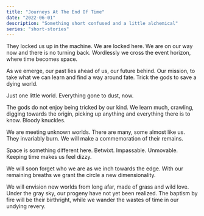 ```yaml
---
title: "Journeys At The End Of Time"
date: "2022-06-01"
description: "Something short confused and a little alchemical"
series: "short-stories"
---
```


They locked us up in the machine. We are locked here. We are on our way now and there is no turning back. Wordlessly we cross the event horizon, where time becomes space.

As we emerge, our past lies ahead of us, our future behind. Our mission, to take what we can learn and find a way around fate. Trick the gods to save a dying world.

Just one little world. Everything gone to dust, now.

The gods do not enjoy being tricked by our kind. We learn much, crawling, digging towards the origin, picking up anything and everything there is to know. Bloody knuckles.

We are meeting unknown worlds. There are many, some almost like us. They invariably burn. We will make a commemoration of their remains.

Space is something different here. Betwixt. Impassable. Unmovable. Keeping time makes us feel dizzy.

We will soon forget who we are as we inch towards the edge. With our remaining breaths we grant the circle a new dimensionality.

We will envision new worlds from long afar, made of grass and wild love. Under the gray sky, our progeny have not yet been realized. The baptism by fire will be their birthright, while we wander the wastes of time in our undying revery.
